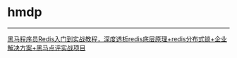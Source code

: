 # hmdp
---
[黑马程序员Redis入门到实战教程，深度透析redis底层原理+redis分布式锁+企业解决方案+黑马点评实战项目](https://www.bilibili.com/video/BV1cr4y1671t?spm_id_from=333.788.videopod.episodes&vd_source=790cf2e36af0e5a3a42f0dd9dd50310f)
